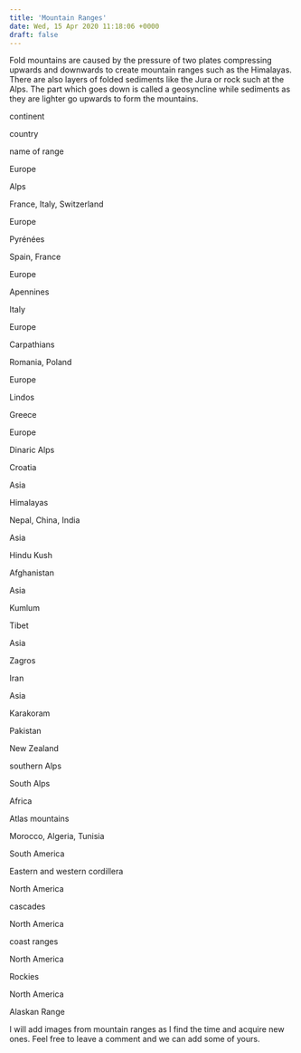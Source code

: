 ```yaml
---
title: 'Mountain Ranges'
date: Wed, 15 Apr 2020 11:18:06 +0000
draft: false
---
```


Fold mountains are caused by the pressure of two plates compressing upwards and downwards to create mountain ranges such as the Himalayas. There are also layers of folded sediments like the Jura or rock such at the Alps. The part which goes down is called a geosyncline while sediments as they are lighter go upwards to form the mountains.

continent

country

name of range

Europe

Alps

France, Italy, Switzerland

Europe

Pyrénées

Spain, France

Europe

Apennines

Italy

Europe

Carpathians

Romania, Poland

Europe

Lindos

Greece

Europe

Dinaric Alps

Croatia

Asia

Himalayas

Nepal, China, India

Asia

Hindu Kush

Afghanistan

Asia

Kumlum

Tibet

Asia

Zagros

Iran

Asia

Karakoram

Pakistan

New Zealand

southern Alps

South Alps

Africa

Atlas mountains

Morocco, Algeria, Tunisia

South America

Eastern and western cordillera

North America

cascades

North America

coast ranges

North America

Rockies

North America

Alaskan Range

I will add images from mountain ranges as I find the time and acquire new ones. Feel free to leave a comment and we can add some of yours.